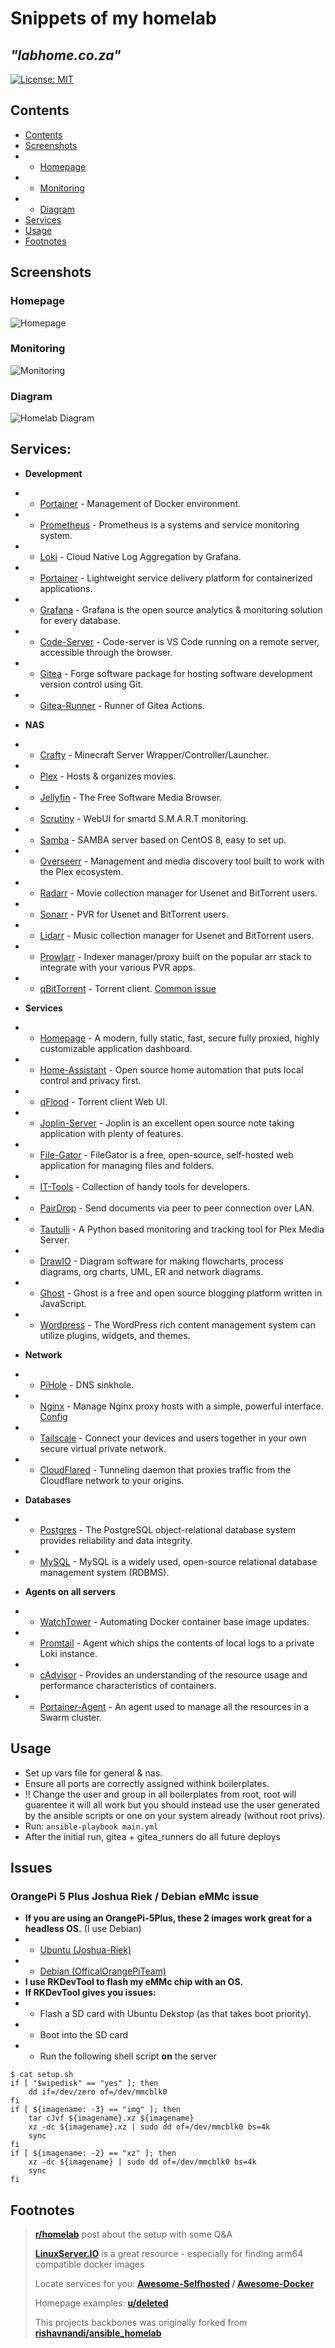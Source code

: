 # Snippets of my homelab
## _"labhome.co.za"_

[![License: MIT](https://img.shields.io/badge/License-MIT-yellow.svg)](https://opensource.org/licenses/MIT)

## Contents

- [Contents](#contents)
- [Screenshots](#screenshots)
- - [Homepage](#screenshots)
- - [Monitoring](#screenshots)
- - [Diagram](#screenshots)
- [Services](#services)
- [Usage](#usage)
- [Footnotes](#footnotes)

## Screenshots

### Homepage

![Homepage](assets/homepage.png?raw=true "Title")


### Monitoring

![Monitoring](assets/monitoring.png?raw=true "Title")

### Diagram

![Homelab Diagram](assets/diagram.png?raw=true "Title")

## Services:

- **Development**
- - [Portainer](https://hub.docker.com/r/portainer/portainer-ce) - Management of Docker environment.
- - [Prometheus](https://hub.docker.com/r/prom/prometheus) - Prometheus is a systems and service monitoring system. 
- - [Loki](https://hub.docker.com/r/grafana/loki) - Cloud Native Log Aggregation by Grafana.
- - [Portainer](https://hub.docker.com/r/portainer/portainer-ce) - Lightweight service delivery platform for containerized applications.
- - [Grafana](https://hub.docker.com/r/grafana/grafana) - Grafana is the open source analytics & monitoring solution for every database.
- - [Code-Server](https://docs.linuxserver.io/images/docker-code-server/) - Code-server is VS Code running on a remote server, accessible through the browser.  
- - [Gitea](https://docs.gitea.com/installation/install-with-docker) - Forge software package for hosting software development version control using Git.
- - [Gitea-Runner](https://docs.gitea.com/usage/actions/act-runner) - Runner of Gitea Actions.

- **NAS**
- - [Crafty](https://hub.docker.com/r/arcadiatechnology/crafty-4) - Minecraft Server Wrapper/Controller/Launcher.
- - [Plex](https://hub.docker.com/r/linuxserver/plex) - Hosts & organizes movies.
- - [Jellyfin](https://hub.docker.com/r/jellyfin/jellyfin) - The Free Software Media Browser.
- - [Scrutiny](https://github.com/AnalogJ/scrutiny#docker) - WebUI for smartd S.M.A.R.T monitoring.
- - [Samba](https://hub.docker.com/r/adevur/easy-samba) - SAMBA server based on CentOS 8, easy to set up. 
- - [Overseerr](https://hub.docker.com/r/linuxserver/overseerr) - Management and media discovery tool built to work with the Plex ecosystem.
- - [Radarr](https://hub.docker.com/r/linuxserver/radarr) - Movie collection manager for Usenet and BitTorrent users.
- - [Sonarr](https://hub.docker.com/r/linuxserver/sonarr) - PVR for Usenet and BitTorrent users.
- - [Lidarr](https://hub.docker.com/r/linuxserver/lidarr) - Music collection manager for Usenet and BitTorrent users.
- - [Prowlarr](https://hub.docker.com/r/linuxserver/prowlarr) - Indexer manager/proxy built on the popular arr stack to integrate with your various PVR apps.
- - [qBitTorrent](https://hub.docker.com/r/linuxserver/transmission) -  Torrent client. [Common issue](https://github.com/qbittorrent/qBittorrent/issues/8095#issuecomment-472740702)

- **Services**
- - [Homepage](https://gethomepage.dev/) - A modern, fully static, fast, secure fully proxied, highly customizable application dashboard.
- - [Home-Assistant](https://hub.docker.com/r/homeassistant/home-assistant) - Open source home automation that puts local control and privacy first.
- - [qFlood](https://hub.docker.com/r/hotio/qflood) - Torrent client Web UI.
- - [Joplin-Server](https://hub.docker.com/r/joplin/server) - Joplin is an excellent open source note taking application with plenty of features.
- - [File-Gator](https://hub.docker.com/r/filegator/filegator) - FileGator is a free, open-source, self-hosted web application for managing files and folders.
- - [IT-Tools](https://hub.docker.com/r/corentinth/it-tools) - Collection of handy tools for developers.
- - [PairDrop](https://hub.docker.com/r/linuxserver/pairdrop) - Send documents via peer to peer connection over LAN.
- - [Tautulli](https://hub.docker.com/r/tautulli/tautulli) - A Python based monitoring and tracking tool for Plex Media Server.
- - [DrawIO](https://hub.docker.com/r/jgraph/drawio) - Diagram software for making flowcharts, process diagrams, org charts, UML, ER and network diagrams.
- - [Ghost](https://hub.docker.com/_/ghost) - Ghost is a free and open source blogging platform written in JavaScript.
- - [Wordpress](https://hub.docker.com/_/wordpress) - The WordPress rich content management system can utilize plugins, widgets, and themes.

- **Network**
- - [PiHole](https://hub.docker.com/r/pihole/pihole) - DNS sinkhole.
- - [Nginx](https://hub.docker.com/r/jc21/nginx-proxy-manager) - Manage Nginx proxy hosts with a simple, powerful interface. [Config](https://pimylifeup.com/raspberry-pi-nginx-proxy-manager/)
- - [Tailscale](https://hub.docker.com/r/tailscale/tailscale) - Connect your devices and users together in your own secure virtual private network. 
- - [CloudFlared](https://github.com/cloudflare/cloudflared) - Tunneling daemon that proxies traffic from the Cloudflare network to your origins.

- **Databases**
- - [Postgres](https://hub.docker.com/_/postgres) - The PostgreSQL object-relational database system provides reliability and data integrity.
- - [MySQL](https://hub.docker.com/_/mysql) - MySQL is a widely used, open-source relational database management system (RDBMS).

- **Agents on all servers**
- - [WatchTower](https://hub.docker.com/r/containrrr/watchtower) - Automating Docker container base image updates.
- - [Promtail](https://hub.docker.com/r/grafana/promtail) - Agent which ships the contents of local logs to a private Loki instance.
- - [cAdvisor](https://hub.docker.com/r/google/cadvisor) - Provides an understanding of the resource usage and performance characteristics of containers.
- - [Portainer-Agent](https://hub.docker.com/r/portainer/agent) - An agent used to manage all the resources in a Swarm cluster. 

## Usage

- Set up vars file for general & nas.
- Ensure all ports are correctly assigned withink boilerplates.
- !! Change the user and group in all boilerplates from root, root will guarentee it will all work but you should instead use the user generated by the ansible scripts or one on your system already (without root privs).
- Run: `ansible-playbook main.yml`
- After the initial run, gitea + gitea_runners do all future deploys

## Issues

### OrangePi 5 Plus Joshua Riek / Debian eMMc issue

- **If you are using an OrangePi-5Plus, these 2 images work great for a headless OS.** (I use Debian)
- - [Ubuntu (Joshua-Riek)](https://github.com/Joshua-Riek/ubuntu-rockchip/releases)
- - [Debian (OfficalOrangePiTeam)](http://www.orangepi.org/html/hardWare/computerAndMicrocontrollers/service-and-support/Orange-Pi-5-plus.html)
- **I use RKDevTool to flash my eMMc chip with an OS.**
- **If RKDevTool gives you issues:** 
- - Flash a SD card with Ubuntu Dekstop (as that takes boot priority).
- - Boot into the SD card 
- - Run the following shell script **on** the server

```shell
$ cat setup.sh
if [ "$wipedisk" == "yes" ]; then
    dd if=/dev/zero of=/dev/mmcblk0 
fi
if [ ${imagename: -3} == "img" ]; then
    tar cJvf ${imagename}.xz ${imagename}
    xz -dc ${imagename}.xz | sudo dd of=/dev/mmcblk0 bs=4k
    sync
fi
if [ ${imagename: -2} == "xz" ]; then
    xz -dc ${imagename} | sudo dd of=/dev/mmcblk0 bs=4k
    sync
fi
```

## Footnotes

>
> **[r/homelab](https://www.reddit.com/r/homelab/comments/1ardfae/my_little_55w_idle_homelab/?rdt=57118)** post about the setup with some Q&A
>
> **[LinuxServer.IO](https://www.linuxserver.io/)** is a great resource - especially for finding arm64 compatible docker images
>
> Locate services for you: **[Awesome-Selfhosted](https://awesome-selfhosted.net/) / [Awesome-Docker](https://github.com/veggiemonk/awesome-docker)**
>
> Homepage examples: **[u/deleted](https://www.reddit.com/media?url=https%3A%2F%2Fi.redd.it%2F40-containers-counting-v0-zb6gsaxnbzga1.png%3Fs%3D0feb92cca69bb70fb4cf74de6cff0aee8b4e1843)**
>
> This projects backbones was originally forked from **[rishavnandi/ansible_homelab](https://github.com/rishavnandi/ansible_homelab)**
>
